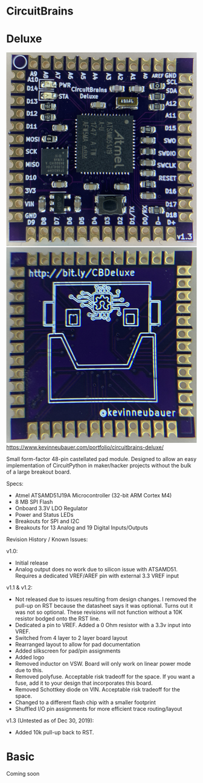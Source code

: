 # CircuitBrains

# Deluxe
![Deluxe Front](CBDeluxe_Front.jpg) ![Deluxe Back](CBDeluxe_Back.jpg)
https://www.kevinneubauer.com/portfolio/circuitbrains-deluxe/

Small form-factor 48-pin castellated pad module. Designed to allow an easy implementation of CircuitPython in maker/hacker projects without the bulk of a large breakout board.

Specs:
- Atmel ATSAMD51J19A Microcontroller (32-bit ARM Cortex M4)
- 8 MB SPI Flash
- Onboard 3.3V LDO Regulator
- Power and Status LEDs
- Breakouts for SPI and I2C
- Breakouts for 13 Analog and 19 Digital Inputs/Outputs

Revision History / Known Issues:

v1.0:
- Initial release
- Analog output does no work due to silicon issue with ATSAMD51. Requires a dedicated VREF/AREF pin with external 3.3 VREF input

v1.1 & v1.2:
- Not released due to issues resulting from design changes. I removed the pull-up on RST because the datasheet says it was optional. Turns out it was not so optional. These revisions will not function without a 10K resistor bodged onto the RST line.
- Dedicated a pin to VREF. Added a 0 Ohm resistor with a 3.3v input into VREF. 
- Switched from 4 layer to 2 layer board layout
- Rearranged layout to allow for pad documentation
- Added silkscreen for pad/pin assignments
- Added logo
- Removed inductor on VSW. Board will only work on linear power mode due to this.
- Removed polyfuse. Acceptable risk tradeoff for the space. If you want a fuse, add it to your design that incorporates this board.
- Removed Schottkey diode on VIN. Acceptable risk tradeoff for the space.
- Changed to a different flash chip with a smaller footprint
- Shuffled I/O pin assignments for more efficient trace routing/layout

v1.3 (Untested as of Dec 30, 2019):
- Added 10k pull-up back to RST.

# Basic
Coming soon